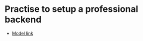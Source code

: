 # Practise to setup a professional backend

- [Model link](https://app.eraser.io/workspace/YtPqZ1VogxGy1jzIDkzj)
